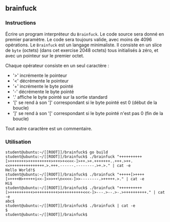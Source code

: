 ## brainfuck

### Instructions

Écrire un program interpréteur du `Brainfuck`.
Le code source sera donné en premier paramètre.
Le code sera toujours valide, avec moins de 4096 opérations.
Le `Brainfuck` est un langage minimaliste. Il consiste en un slice de `byte` (octets) (dans cet exercise 2048 octets) tous initialisés à zéro, et avec un pointeur sur le premier octet.

Chaque opérateur consiste en un seul caractère :

-   '>' incrémente le pointeur
-   '<' décrémente le pointeur
-   '+' incrémente le byte pointé
-   '-' décrémente le byte pointé
-   '.' affiche le byte pointé sur la sortie standard
-   '[' se rend à son ']' correspondant si le byte pointé est 0 (début de la boucle)
-   ']' se rend à son '[' correspondant si le byte pointé n'est pas 0 (fin de la boucle)

Tout autre caractère est un commentaire.

### Utilisation

```console
student@ubuntu:~/[[ROOT]]/brainfuck$ go build
student@ubuntu:~/[[ROOT]]/brainfuck$ ./brainfuck "++++++++++[>+++++++>++++++++++>+++>+<<<<-]>++.>+.+++++++..+++.>++.<<+++++++++++++++.>.+++.------.--------.>+.>." | cat -e
Hello World!$
student@ubuntu:~/[[ROOT]]/brainfuck$ ./brainfuck "+++++[>++++[>++++H>+++++i<<-]>>>++\n<<<<-]>>--------.>+++++.>." | cat -e
Hi$
student@ubuntu:~/[[ROOT]]/brainfuck$ ./brainfuck "++++++++++[>++++++++++>++++++++++>++++++++++<<<-]>---.>--.>-.>++++++++++." | cat -e
abc$
student@ubuntu:~/[[ROOT]]/brainfuck$ ./brainfuck | cat -e
$
student@ubuntu:~/[[ROOT]]/brainfuck$
```
